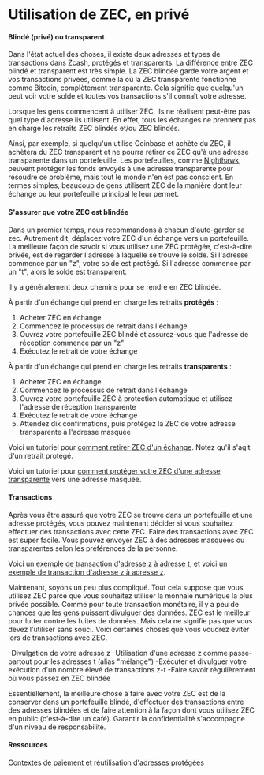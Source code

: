 # Utilisation de ZEC, en privé

#### Blindé (privé) ou transparent

Dans l'état actuel des choses, il existe deux adresses et types de transactions dans Zcash, protégés et transparents. La différence entre ZEC blindé et transparent est très simple. La ZEC blindée garde votre argent et vos transactions privées, comme là où la ZEC transparente fonctionne comme Bitcoin, complètement transparente. Cela signifie que quelqu'un peut voir votre solde et toutes vos transactions s'il connaît votre adresse.

Lorsque les gens commencent à utiliser ZEC, ils ne réalisent peut-être pas quel type d'adresse ils utilisent. En effet, tous les échanges ne prennent pas en charge les retraits ZEC blindés et/ou ZEC blindés.

Ainsi, par exemple, si quelqu'un utilise Coinbase et achète du ZEC, il achètera du ZEC transparent et ne pourra retirer ce ZEC qu'à une adresse transparente dans un portefeuille. Les portefeuilles, comme [Nighthawk](https://www.youtube.com/watch?v=W2msuzrxr3s), peuvent protéger les fonds envoyés à une adresse transparente pour résoudre ce problème, mais tout le monde n'en est pas conscient. En termes simples, beaucoup de gens utilisent ZEC de la manière dont leur échange ou leur portefeuille principal le leur permet.

#### S'assurer que votre ZEC est blindée

Dans un premier temps, nous recommandons à chacun d'auto-garder sa zec. Autrement dit, déplacez votre ZEC d'un échange vers un portefeuille. La meilleure façon de savoir si vous utilisez une ZEC protégée, c'est-à-dire privée, est de regarder l'adresse à laquelle se trouve le solde. Si l'adresse commence par un "z", votre solde est protégé. Si l'adresse commence par un "t", alors le solde est transparent.

Il y a généralement deux chemins pour se rendre en ZEC blindée.

À partir d'un échange qui prend en charge les retraits **protégés** :

  1. Acheter ZEC en échange
  2. Commencez le processus de retrait dans l'échange
  3. Ouvrez votre portefeuille ZEC blindé et assurez-vous que l'adresse de réception commence par un "z"
  4. Exécutez le retrait de votre échange

À partir d'un échange qui prend en charge les retraits **transparents** :

  1. Acheter ZEC en échange
  2. Commencez le processus de retrait dans l'échange
  3. Ouvrez votre portefeuille ZEC à protection automatique et utilisez l'adresse de réception transparente
  4. Exécutez le retrait de votre échange
  5. Attendez dix confirmations, puis protégez la ZEC de votre adresse transparente à l'adresse masquée

Voici un tutoriel pour [comment retirer ZEC d'un échange](https://www.youtube.com/watch?v=REUbkLzK7J4). Notez qu'il s'agit d'un retrait protégé.

Voici un tutoriel pour [comment protéger votre ZEC d'une adresse transparente](https://www.youtube.com/watch?v=W2msuzrxr3s) vers une adresse masquée.

#### Transactions

Après vous être assuré que votre ZEC se trouve dans un portefeuille et une adresse protégés, vous pouvez maintenant décider si vous souhaitez effectuer des transactions avec cette ZEC. Faire des transactions avec ZEC est super facile. Vous pouvez envoyer ZEC à des adresses masquées ou transparentes selon les préférences de la personne.

Voici un [exemple de transaction d'adresse z à adresse t](https://twitter.com/iansagstette/status/1524840186131144704), et voici un [exemple de transaction d'adresse z à adresse z](https://twitter.com/iansagstette/status/1542142468505870336).

Maintenant, soyons un peu plus compliqué. Tout cela suppose que vous utilisez ZEC parce que vous souhaitez utiliser la monnaie numérique la plus privée possible. Comme pour toute transaction monétaire, il y a peu de chances que les gens puissent divulguer des données. ZEC est le meilleur pour lutter contre les fuites de données. Mais cela ne signifie pas que vous devez l'utiliser sans souci. Voici certaines choses que vous voudrez éviter lors de transactions avec ZEC.

-Divulgation de votre adresse z
-Utilisation d'une adresse z comme passe-partout pour les adresses t (alias "mélange")
-Exécuter et divulguer votre exécution d'un nombre élevé de transactions z-t
-Faire savoir régulièrement où vous passez en ZEC blindée

Essentiellement, la meilleure chose à faire avec votre ZEC est de la conserver dans un portefeuille blindé, d'effectuer des transactions entre des adresses blindées et de faire attention à la façon dont vous utilisez ZEC en public (c'est-à-dire un café). Garantir la confidentialité s'accompagne d'un niveau de responsabilité.

#### Ressources

[Contextes de paiement et réutilisation d'adresses protégées](https://electriccoin.co/blog/shielded-address-contexts/)


